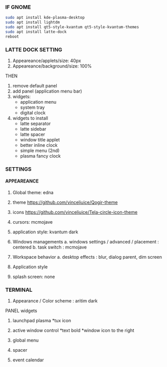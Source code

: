 ### IF GNOME

```bash
sudo apt install kde-plasma-desktop
sudo apt install lightdm
sudo apt install qt5-style-kvantum qt5-style-kvantum-themes
sudo apt install latte-dock
reboot
```

### LATTE DOCK SETTING 
1. Appeareance/applets/size: 40px
2. Appeareance/background/size: 100%

THEN 

1. remove default panel
2. add panel (application menu bar)
3. widgets: 
	- application menu
	- system tray
	- digital clock
3. widgets to install
	- latte separator
	- latte sidebar
	- latte spacer
	- window title applet
	- better inline clock
	- simple menu (2nd)
	- plasma fancy clock

### SETTINGS

#### APPEAREANCE
1. Global theme: edna
2. theme https://github.com/vinceliuice/Qogir-theme
3. icons https://github.com/vinceliuice/Tela-circle-icon-theme
4. cursors: mcmojave
5. application style: kvantum dark

1. Windows managements 
	a. windows settings / advanced / placement : centered
	b. task switch : mcmojave
	
2. Workspace behavior
	a. desktop effects : blur, dialog parent, dim screen

3. Application style
1. splash screen: none



### TERMINAL
1. Appearance / Color scheme : aritim dark

PANEL widgets 
1. launchpad plasma
	*tux icon
2. active window control 
	*text bold
	*window icon to the right
3. global menu

4. spacer
5. event calendar 




